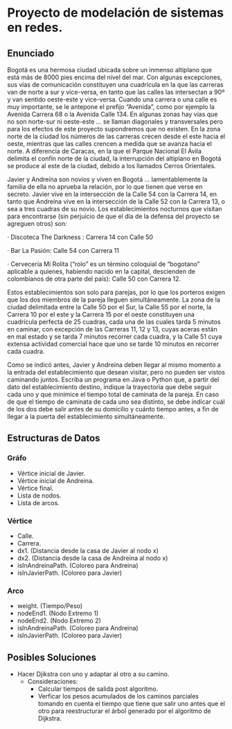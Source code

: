 # Proyecto de modelación de sistemas en redes.

## Enunciado

Bogotá es una hermosa ciudad ubicada sobre un inmenso altiplano que está más de 8000 pies encima del nivel del mar. Con algunas excepciones, sus vías de comunicación constituyen una cuadrícula en la que las carreras van de norte a sur y vice-versa, en tanto que las calles las intersectan a 90º y van sentido oeste-este y vice-versa. Cuando una carrera o una calle es muy importante, se le antepone el prefijo “Avenida”, como por ejemplo la Avenida Carrera 68 o la Avenida Calle 134. En algunas zonas hay vías que no son norte-sur ni oeste-este … se llaman diagonales y transversales pero para los efectos de este proyecto supondremos que no existen. En la zona norte de la ciudad los números de las carreras crecen desde el este hacia el oeste, mientras que las calles crencen a medida que se avanza hacia el norte. A diferencia de Caracas, en la que el Parque Nacional El Ávila delimita el confín norte de la ciudad, la interrupción del altiplano en Bogotá se produce al este de la ciudad, debido a los llamados Cerros Orientales.

Javier y Andreína son novios y viven en Bogotá … lamentablemente la familia de ella no aprueba la relación, por lo que tienen que verse en secreto.  Javier vive en la intersección de la Calle 54 con la Carrera 14, en tanto que Andreína vive en la intersección de la Calle 52 con la Carrera 13, o sea a tres cuadras de su novio. Los establecimientos nocturnos que visitan para encontrarse (sin perjuicio de que el día de la defensa del proyecto se agreguen otros) son:

·         Discoteca The Darkness : Carrera 14 con Calle 50

·         Bar La Pasión: Calle 54 con Carrera 11

·        Cervecería Mi Rolita (“rolo” es un término coloquial de “bogotano” aplicable a quienes, habiendo nacido en la capital, descienden de colombianos de otra parte del país): Calle 50 con Carrera 12.

Estos establecimientos son solo para parejas, por lo que los porteros exigen que los dos miembros de la pareja lleguen simultáneamente. La zona de la ciudad delimitada entre la Calle 50 por el Sur, la Calle 55 por el norte, la Carrera 10 por el este y la Carrera 15 por el oeste constituyen una cuadrícula perfecta de 25 cuadras, cada una de las cuales tarda 5 minutos en caminar, con excepción de las Carreras 11, 12 y 13, cuyas aceras están en mal estado y se tarda 7 minutos recorrer cada cuadra, y la Calle 51 cuya extensa actividad comercial hace que uno se tarde 10 minutos en recorrer cada cuadra.

Como se indicó antes, Javier y Andreína deben llegar al mismo momento a la entrada del establecimiento que desean visitar, pero no pueden ser vistos caminando juntos. Escriba un programa en Java o Python que, a partir del dato del establecimiento destino, indique la trayectoria  que debe seguir cada uno y que minimice el tiempo total de caminata de la pareja. En caso de que el tiempo de caminata de cada uno sea distinto, se debe indicar cuál de los dos debe salir antes de su domicilio y cuánto tiempo antes, a fin de llegar a la puerta del establecimiento simultáneamente.

## Estructuras de Datos

### Gráfo
- Vértice inicial de Javier.
- Vértice inicial de Andreina.
- Vértice final.
- Lista de nodos.
- Lista de arcos.

### Vértice
- Calle.
- Carrera.
- dx1. (Distancia desde la casa de Javier al nodo x)
- dx2. (Distancia desde la casa de Andreina al nodo x)
- isInAndreinaPath. (Coloreo para Andreina)
- isInJavierPath. (Coloreo para Javier)

### Arco
- weight. (Tiempo/Peso)
- nodeEnd1. (Nodo Extremo 1)
- nodeEnd2. (Nodo Extremo 2)
- isInAndreinaPath. (Coloreo para Andreina)
- isInJavierPath. (Coloreo para Javier)

## Posibles Soluciones
- Hacer Djikstra con uno y adaptar al otro a su camino.
  - Consideraciones:
    - Calcular tiempos de salida post algoritmo.
    - Verficar los pesos acumulados de los caminos parciales tomando en cuenta el tiempo que tiene que salir uno antes que el otro para reestructurar el árbol generado por el algoritmo de Dijkstra.
    
